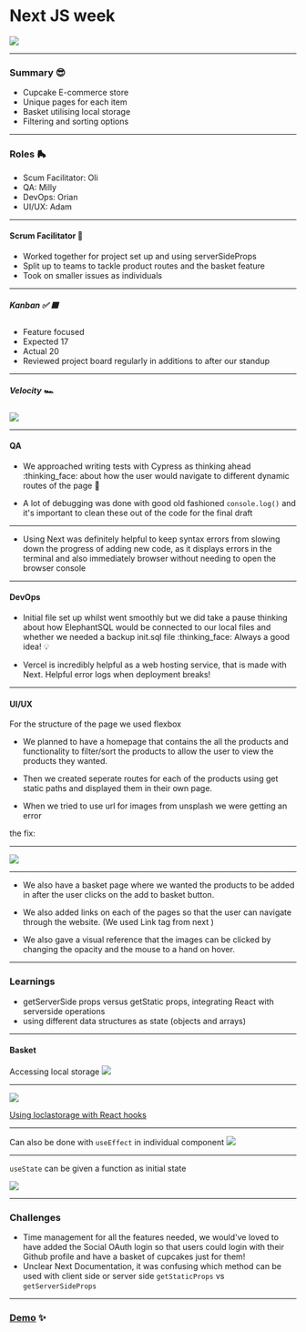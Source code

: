# Next JS week

![](https://i.imgur.com/YL87ag4.jpg)

---

### Summary 😎

+ Cupcake E-commerce store 
+ Unique pages for each item
+ Basket utilising local storage
+ Filtering and sorting options

---

### Roles 🛼

+ Scum Facilitator: Oli
+ QA: Milly
+ DevOps: Orian
+ UI/UX: Adam

---

#### Scrum Facilitator 🏉

+ Worked together for project set up and using serverSideProps
+ Split up to teams to tackle product routes and the basket feature
+ Took on smaller issues as individuals

----

##### Kanban ✅ 🟥

+ Feature focused
+ Expected 17 
+ Actual 20
+ Reviewed project board regularly in additions to after our standup 

---

##### Velocity 🏎
![](https://i.imgur.com/2r75VKu.png)

---

#### QA

- We approached writing tests with Cypress as thinking ahead :thinking_face: about how the user would navigate to different dynamic routes of the page :dancer: 

- A lot of debugging was done with good old fashioned `console.log()` and it's important to clean these out of the code for the final draft

---


- Using Next was definitely helpful to keep syntax errors from slowing down the progress of adding new code, as it displays errors in the terminal and also immediately browser without needing to open the browser console

---

#### DevOps

- Initial file set up whilst went smoothly but we did take a pause thinking about how ElephantSQL would be connected to our local files and whether we needed a backup init.sql file :thinking_face: Always a good idea! :bulb:

- Vercel is incredibly helpful as a web hosting service, that is made with Next. Helpful error logs when deployment breaks! 

---

#### UI/UX

For the structure of the page we used flexbox

- We planned to have a homepage that contains the all the products and functionality to filter/sort the products to allow the user to view the products they wanted. 

- Then we created seperate routes for each of the products using get static paths and displayed them in their own page.

- When we tried to use url for images from unsplash we were getting an error 

the fix:

---

![](https://cdn.discordapp.com/attachments/943117744159748126/944216083106242580/Screenshot_2022-02-18_at_12.57.07.png)

---

- We also have a basket page where we wanted the products to be added in after the user clicks on the add to basket button. 

- We also added links on each of the pages so that the user can navigate through the website. (We used Link tag from next )

- We also gave a visual reference that the images can be clicked by changing the opacity and the mouse to a hand on hover.

---

### Learnings

+ getServerSide props versus getStatic props, integrating React with serverside operations
+ using different data structures as state (objects and arrays)

---

#### Basket

Accessing local storage
![](https://i.imgur.com/ql1wTnb.png)

---


![](https://i.imgur.com/80MatYe.png)

[Using loclastorage with React hooks](https://blog.logrocket.com/using-localstorage-react-hooks/)

---

Can also be done with `useEffect` in individual component
![](https://i.imgur.com/KCMHhJL.png)

---

`useState` can be given a function as initial state

![](https://i.imgur.com/oO8o0FG.png)

---

### Challenges

- Time management for all the features needed, we would've loved to have added the Social OAuth login so that users could login with their Github profile and have a basket of cupcakes just for them!
- Unclear Next Documentation, it was confusing which method can be used with client side or server side `getStaticProps` vs `getServerSideProps`

---

### [Demo](https://week6-adam-milly-oli-orian.vercel.app/) :sparkles:
